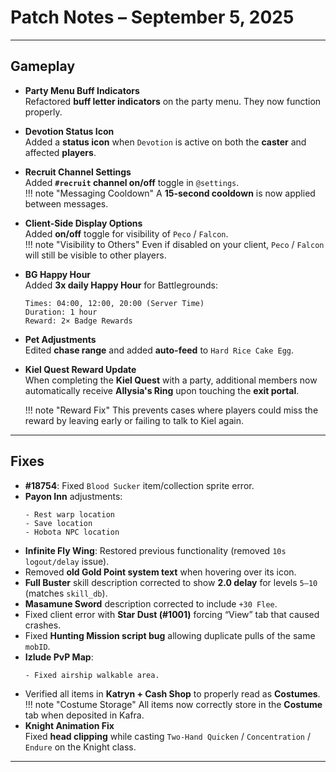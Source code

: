 # Patch Notes – September 5, 2025

---

## Gameplay

- **Party Menu Buff Indicators**  
  Refactored **buff letter indicators** on the party menu. They now function properly.

- **Devotion Status Icon**  
Added a **status icon** when `Devotion` is active on both the **caster** and affected **players**.

- **Recruit Channel Settings**  
  Added **`#recruit` channel on/off** toggle in `@settings`.  
!!! note "Messaging Cooldown"
    A **15-second cooldown** is now applied between messages.


- **Client-Side Display Options**  
  Added **on/off** toggle for visibility of `Peco` / `Falcon`.  
!!! note "Visibility to Others"
      Even if disabled on your client, `Peco` / `Falcon` will still be visible to other players.
  


- **BG Happy Hour**  
  Added **3x daily Happy Hour** for Battlegrounds:  
  ```
  Times: 04:00, 12:00, 20:00 (Server Time)
  Duration: 1 hour
  Reward: 2× Badge Rewards
  ```

- **Pet Adjustments**  
  Edited **chase range** and added **auto-feed** to `Hard Rice Cake Egg`.

- **Kiel Quest Reward Update**  
  When completing the **Kiel Quest** with a party, additional members now automatically receive **Allysia's Ring** upon touching the **exit portal**.  

  !!! note "Reward Fix"
      This prevents cases where players could miss the reward by leaving early or failing to talk to Kiel again.


---

## Fixes

- **#18754**: Fixed `Blood Sucker` item/collection sprite error.
- **Payon Inn** adjustments:
  ```
  - Rest warp location
  - Save location
  - Hobota NPC location
  ```
- **Infinite Fly Wing**: Restored previous functionality (removed `10s logout/delay` issue).
- Removed **old Gold Point system text** when hovering over its icon.
- **Full Buster** skill description corrected to show **2.0 delay** for levels `5–10` (matches `skill_db`).
- **Masamune Sword** description corrected to include `+30 Flee`.
- Fixed client error with **Star Dust (#1001)** forcing “View” tab that caused crashes.
- Fixed **Hunting Mission script bug** allowing duplicate pulls of the same `mobID`.
- **Izlude PvP Map**:
  ```
  - Fixed airship walkable area.
  ```
- Verified all items in **Katryn + Cash Shop** to properly read as **Costumes**.  
!!! note "Costume Storage"
    All items now correctly store in the **Costume** tab when deposited in Kafra.
- **Knight Animation Fix**  
  Fixed **head clipping** while casting `Two-Hand Quicken` / `Concentration` / `Endure` on the Knight class.

---
